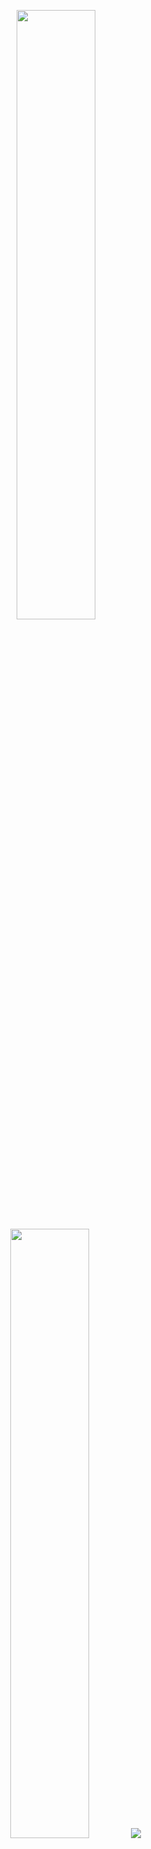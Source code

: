 <p align="center">
  <img height="50%" width="auto" src ="https://github-readme-stats.vercel.app/api?username=aaronbarra040998&show_icons=true&count_private=true&theme=darcula&hide_border=true&hide=issues,contribs&bg_color=00000000">
  <img height="50%" width="auto" src="https://github-readme-stats.vercel.app/api/top-langs/?username=aaronbarra040998&layout=compact&hide_border=true&theme=darcula&bg_color=00000000&langs_count=6&hide=jupyter%20notebook,tex,php&exclude_repo=Pacman-AI&langs=js,ts,python,html,java,css">
  <img src ="https://github-readme-streak-stats.herokuapp.com?user=aaronbarra040998&theme=darcula&hide_border=true&background=FFFFFF00">
  <br>
  <br>

</p>

### Hi there 👋

